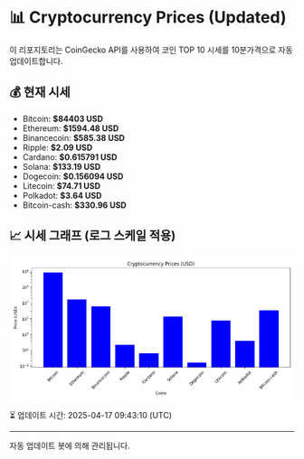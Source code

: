 
# 📊 Cryptocurrency Prices (Updated)

이 리포지토리는 CoinGecko API를 사용하여 코인 TOP 10 시세를 10분가격으로 자동 업데이트합니다.

## 💰 현재 시세
- Bitcoin: **$84403 USD**
- Ethereum: **$1594.48 USD**
- Binancecoin: **$585.38 USD**
- Ripple: **$2.09 USD**
- Cardano: **$0.615791 USD**
- Solana: **$133.19 USD**
- Dogecoin: **$0.156094 USD**
- Litecoin: **$74.71 USD**
- Polkadot: **$3.64 USD**
- Bitcoin-cash: **$330.96 USD**

## 📈 시세 그래프 (로그 스케일 적용)
![Crypto Prices](crypto_prices.png)

⏳ 업데이트 시간: 2025-04-17 09:43:10 (UTC)

---
자동 업데이트 봇에 의해 관리됩니다.
